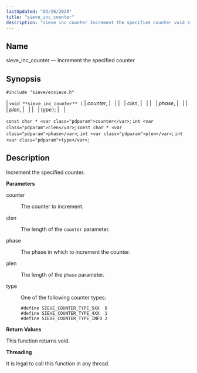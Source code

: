```yaml
---
lastUpdated: "03/26/2020"
title: "sieve_inc_counter"
description: "sieve inc counter Increment the specified counter void sieve inc counter counter clen phase plen type const char counter int clen const char phase int plen int type Increment the specified counter counter The counter to increment clen The length of the counter parameter phase The phase in which to..."
---
```


<a name="apis.sieve_inc_counter"></a> 
## Name

sieve_inc_counter — Increment the specified counter

## Synopsis

`#include "sieve/ecsieve.h"`

| `void **sieve_inc_counter** (` | <var class="pdparam">counter</var>, |   |
|   | <var class="pdparam">clen</var>, |   |
|   | <var class="pdparam">phase</var>, |   |
|   | <var class="pdparam">plen</var>, |   |
|   | <var class="pdparam">type</var>`)`; |   |

`const char * <var class="pdparam">counter</var>`;
`int <var class="pdparam">clen</var>`;
`const char * <var class="pdparam">phase</var>`;
`int <var class="pdparam">plen</var>`;
`int <var class="pdparam">type</var>`;<a name="idp60317424"></a> 
## Description

Increment the specified counter.

**<a name="idp60318640"></a> Parameters**

<dl class="variablelist">

<dt>counter</dt>

<dd>

The counter to increment.

</dd>

<dt>clen</dt>

<dd>

The length of the `counter` parameter.

</dd>

<dt>phase</dt>

<dd>

The phase in which to increment the counter.

</dd>

<dt>plen</dt>

<dd>

The length of the `phase` parameter.

</dd>

<dt>type</dt>

<dd>

One of the following counter types:

```
#define SIEVE_COUNTER_TYPE_5XX  0
#define SIEVE_COUNTER_TYPE_4XX  1
#define SIEVE_COUNTER_TYPE_INFO 2
```
</dd>

</dl>

**<a name="idp60330432"></a> Return Values**

This function returns void.

**<a name="idp60331344"></a> Threading**

It is legal to call this function in any thread.
